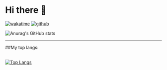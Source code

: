 
# Hi there 👋

[![wakatime](https://wakatime.com/badge/user/5b096241-36b4-47ff-a46f-4c9e55d7800c.svg)](https://wakatime.com/@5b096241-36b4-47ff-a46f-4c9e55d7800c)
[![github](https://img.shields.io/github/followers/Dario-Castiglione?logo=github&style=plastic)](https://github.com/Dario-Castiglione?tab=followers)

![Anurag's GitHub stats](https://github-readme-stats.vercel.app/api?username=Dario-Castiglione&hide=contribs,prs,issues&theme=dark&show_icons=true)



<hr>
##My top langs: 
<br>
<br>

[![Top Langs](https://github-readme-stats.vercel.app/api/top-langs/?username=Dario-Castiglione)](https://github.com/Dario-Castiglione/github-readme-stats)

